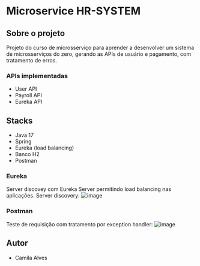 # Microservice HR-SYSTEM

## Sobre o projeto
Projeto do curso de microsserviço para aprender a desenvolver um sistema de microsserviços do zero, gerando as APIs de usuário e pagamento, com tratamento de erros.

### APIs implementadas
* User API
* Payroll API
* Eureka API

## Stacks
* Java 17
* Spring
* Eureka (load balancing)
* Banco H2
* Postman

### Eureka
Server discovey com Eureka Server permitindo load balancing nas aplicações.
Server discovery:
![image](https://github.com/user-attachments/assets/f7090a51-4a37-45e2-966b-8d5cee2e0976)

### Postman
Teste de requisição com tratamento por exception handler:
![image](https://github.com/user-attachments/assets/6d6fbae4-2be5-4aae-a281-10e2d66cc6ca)


## Autor
* Camila Alves
